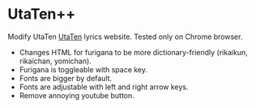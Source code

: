 # UtaTen++
Modify UtaTen [UtaTen](http://utaten.com/) lyrics website. Tested only on Chrome browser.
* Changes HTML for furigana to be more dictionary-friendly (rikaikun, rikaichan, yomichan).
* Furigana is toggleable with space key.
* Fonts are bigger by default.
* Fonts are adjustable with left and right arrow keys.
* Remove annoying youtube button.
